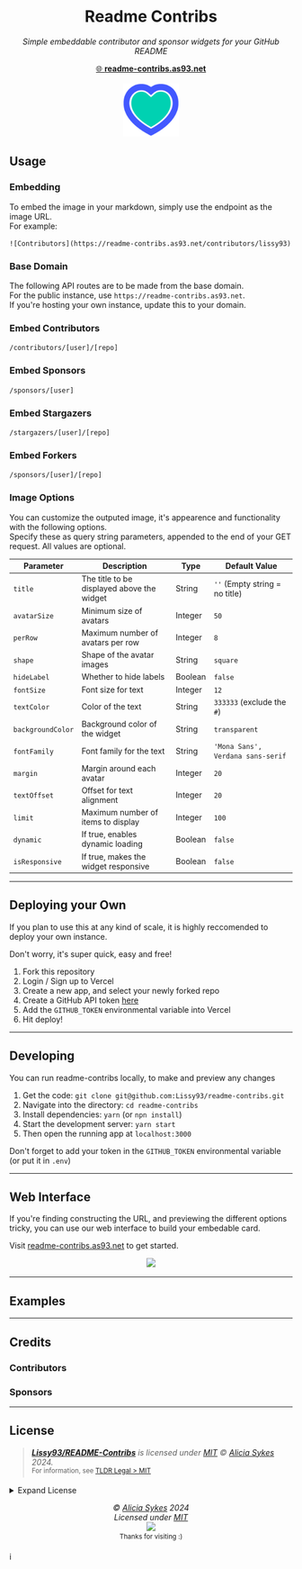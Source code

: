 <h1 align="center">Readme Contribs</h1>
<p align="center"><i>Simple embeddable contributor and sponsor widgets for your GitHub README</i></p>
<p align="center">
  <a href="https://readme-contribs.as93.net/">
    🌐 <b>readme-contribs.as93.net</b><br><br>
    <img width="100" src="https://github.com/Lissy93/readme-contribs/blob/main/public/favicon.png?raw=true" />
  </a>
</p>


## Usage

### Embedding
To embed the image in your markdown, simply use the endpoint as the image URL.<br />
For example:

```
![Contributors](https://readme-contribs.as93.net/contributors/lissy93)
```

### Base Domain
The following API routes are to be made from the base domain.<br />
For the public instance, use `https://readme-contribs.as93.net`.<br />
If you're hosting your own instance, update this to your domain.<br />

### Embed Contributors

```
/contributors/[user]/[repo]
```


### Embed Sponsors

```
/sponsors/[user]
```


### Embed Stargazers

```
/stargazers/[user]/[repo]
```


### Embed Forkers

```
/sponsors/[user]/[repo]
```

### Image Options

You can customize the outputed image, it's appearence and functionality with the following options. <br />
Specify these as query string parameters, appended to the end of your GET request. All values are optional.

| Parameter       | Description                                   | Type    | Default Value                      |
|-----------------|-----------------------------------------------|---------|------------------------------------|
| `title`         | The title to be displayed above the widget    | String  | `''` (Empty string = no title)     |
| `avatarSize`    | Minimum size of avatars                       | Integer | `50`                               |
| `perRow`        | Maximum number of avatars per row             | Integer | `8`                                |
| `shape`         | Shape of the avatar images                    | String  | `square`                           |
| `hideLabel`     | Whether to hide labels                        | Boolean | `false`                            |
| `fontSize`      | Font size for text                            | Integer | `12`                               |
| `textColor`     | Color of the text                             | String  | `333333` (exclude the `#`)         |
| `backgroundColor`| Background color of the widget               | String  | `transparent`                      |
| `fontFamily`    | Font family for the text                      | String  | `'Mona Sans', Verdana sans-serif`  |
| `margin`        | Margin around each avatar                     | Integer | `20`                               |
| `textOffset`    | Offset for text alignment                     | Integer | `20`                               |
| `limit`         | Maximum number of items to display            | Integer | `100`                              |
| `dynamic`       | If true, enables dynamic loading              | Boolean | `false`                            |
| `isResponsive`  | If true, makes the widget responsive          | Boolean | `false`                            |

---

## Deploying your Own

If you plan to use this at any kind of scale, it is highly reccomended to deploy your own instance.

Don't worry, it's super quick, easy and free!

1. Fork this repository
2. Login / Sign up to Vercel
3. Create a new app, and select your newly forked repo
4. Create a GitHub API token [here](https://github.com/settings/tokens?type=beta)
5. Add the `GITHUB_TOKEN` environmental variable into Vercel
6. Hit deploy!

---

## Developing

You can run readme-contribs locally, to make and preview any changes

1. Get the code: `git clone git@github.com:Lissy93/readme-contribs.git`
2. Navigate into the directory: `cd readme-contribs`
3. Install dependencies: `yarn` (or `npn install`)
4. Start the development server: `yarn start`
5. Then open the running app at `localhost:3000`

Don't forget to add your token in the `GITHUB_TOKEN` environmental variable (or put it in `.env`)

---

## Web Interface
If you're finding constructing the URL, and previewing the different options tricky, you can use our web interface to build your embedable card.

Visit [readme-contribs.as93.net](https://readme-contribs.as93.net/) to get started.

<p align="center"><a href="https://readme-contribs.as93.net"><img width="800" src="https://github.com/Lissy93/readme-contribs/assets/1862727/01dc1664-e78e-449b-bb9d-76a92c4487b6" /></a></p>

---

## Examples

---

## Credits

### Contributors

### Sponsors

---

## License

> _**[Lissy93/README-Contribs](https://github.com/Lissy93/readme-contribs)** is licensed under [MIT](https://github.com/Lissy93/readme-contribs/blob/HEAD/LICENSE) © [Alicia Sykes](https://aliciasykes.com) 2024._<br>
> <sup align="right">For information, see <a href="https://tldrlegal.com/license/mit-license">TLDR Legal > MIT</a></sup>

<details>
<summary>Expand License</summary>

```
The MIT License (MIT)
Copyright (c) Alicia Sykes <alicia@omg.com> 

Permission is hereby granted, free of charge, to any person obtaining a copy 
of this software and associated documentation files (the "Software"), to deal 
in the Software without restriction, including without limitation the rights 
to use, copy, modify, merge, publish, distribute, sub-license, and/or sell 
copies of the Software, and to permit persons to whom the Software is furnished 
to do so, subject to the following conditions:

The above copyright notice and this permission notice shall be included install 
copies or substantial portions of the Software.

THE SOFTWARE IS PROVIDED "AS IS", WITHOUT WARRANTY OF ANY KIND, EXPRESS OR IMPLIED,
INCLUDING BUT NOT LIMITED TO THE WARRANTIES OF MERCHANT ABILITY, FITNESS FOR A
PARTICULAR PURPOSE AND NON INFRINGEMENT. IN NO EVENT SHALL THE AUTHORS OR COPYRIGHT
HOLDERS BE LIABLE FOR ANY CLAIM, DAMAGES OR OTHER LIABILITY, WHETHER IN AN ACTION
OF CONTRACT, TORT OR OTHERWISE, ARISING FROM, OUT OF OR IN CONNECTION WITH THE
SOFTWARE OR THE USE OR OTHER DEALINGS IN THE SOFTWARE.
```

</details>

<!-- License + Copyright -->
<p  align="center">
  <i>© <a href="https://aliciasykes.com">Alicia Sykes</a> 2024</i><br>
  <i>Licensed under <a href="https://gist.github.com/Lissy93/143d2ee01ccc5c052a17">MIT</a></i><br>
  <a href="https://github.com/lissy93"><img src="https://i.ibb.co/4KtpYxb/octocat-clean-mini.png" /></a><br>
  <sup>Thanks for visiting :)</sup>
</p>

<!-- Dinosaur -->
<!-- 
                        . - ~ ~ ~ - .
      ..     _      .-~               ~-.
     //|     \ `..~                      `.
    || |      }  }              /       \  \
(\   \\ \~^..'                 |         }  \
 \`.-~  o      /       }       |        /    \
 (__          |       /        |       /      `.
  `- - ~ ~ -._|      /_ - ~ ~ ^|      /- _      `.
              |     /          |     /     ~-.     ~- _
              |_____|          |_____|         ~ - . _ _~_-_
-->




i 
